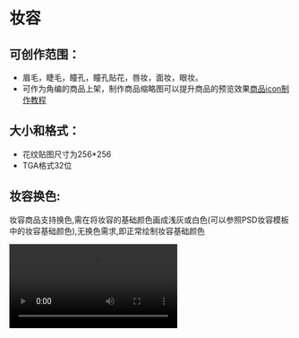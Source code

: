 # 妆容

## 可创作范围：

- 眉毛，睫毛，瞳孔，瞳孔贴花，唇妆，面妆，眼妆。
- 可作为角编的商品上架，制作商品缩略图可以提升商品的预览效果[商品icon制作教程](./11_0_0_Product-icon-production)

## 大小和格式：

- 花纹贴图尺寸为256*256
- TGA格式32位

## 妆容换色:

妆容商品支持换色,需在将妆容的基础颜色画成浅灰或白色(可以参照PSD妆容模板中的妆容基础颜色),无换色需求,即正常绘制妆容基础颜色

<video controls src="https://arkimg.ark.online/%E5%A6%86%E5%AE%B9%E6%8D%A2%E8%89%B2.mp4" />

## 制作方式（一）

- 我们提供了绘制妆容的SubstancePainter文件模板。

- [点击下载妆容制作文件](https://arkimg.ark.online/%E5%A6%86%E5%AE%B9%E5%88%B6%E4%BD%9C%E6%96%87%E4%BB%B6.zip)

- 打开Substance Paniter模板，选择妆容对应的纹理集
- 选择对应图层蒙版可以用笔刷进行绘制
- 输出时，确保图层的开启和关闭状态正确。（输出时，仅开启绿色图层，红色和黄色需要关闭）
  
  ![img](https://arkimg.ark.online/1739960358770-2.png)
- 使用模板输出。
- 输出目录自行选择，使用Mw_Cartoon妆容输出模板。文件类型Tga。文件大小256。
  
  ![img](https://arkimg.ark.online/1739960358770-1.png)
- 输出后自行设置资源编号即可

<video controls src="https://arkimg.ark.online/SP%E7%94%BB%E5%A6%86%E5%AE%B9.mp4" />

## 制作方式（二）

PS+3D软件预览方式(此处已3ds max为例)

首先下载提供的裸模以及下面的妆容模板PhotoShop文件。

[点击下载PSD妆容文件](https://arkimg.ark.online/PSD%E5%A6%86%E5%AE%B9%E6%A8%A1%E6%9D%BF03.rar)

<video controls src="https://arkimg.ark.online/PS%E7%94%BB%E5%A6%86%E5%AE%B9.mp4" />

视频中以睫毛为例，同理下载PSD妆容模版参考去制作对应妆容贴图，遵循模版范围即可。（瞳孔贴花无特定范围，模版中给出的范围为建议范围）

## 效果预览:

根据制作的商品，上传前可在口袋方舟预览效果

![img](https://arkimg.ark.online/1753253059158-1.jpeg)

<video controls src="https://arkimg.ark.online/%E5%A6%86%E5%AE%B9%E9%A2%84%E8%A7%88.mp4" />

## 上传：

<video controls src="https://arkimg.ark.online/%E4%B8%8A%E4%BC%A0%E8%B4%B4%E5%9B%BE%E6%B5%81%E7%A8%8B.mp4" />